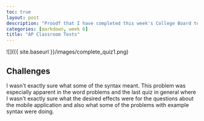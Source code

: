 ```yaml
---
toc: true
layout: post
description: "Proodf that I have completed this week's College Board tests"
categories: [markdown, week 6]
title: "AP Classroom Tests"
---
```


![]({{ site.baseurl }}/images/complete_quiz1.png)

## Challenges

I wasn't exactly sure what some of the syntax meant. This problem was especially apparent in the word problems and the last quiz in general where I wasn't exactly sure what the desired effects were for the questions about the mobile application and also what some of the problems with example syntax were doing.
